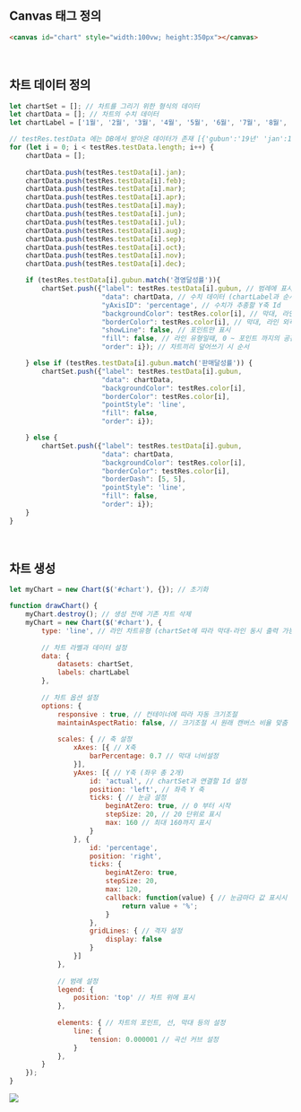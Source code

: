 <!-- --- --><!-- title: 기본 사용 --><!-- updated: 2023-01-06 07:44:05Z --><!-- created: 2023-01-02 03:44:44Z --><!-- latitude: 37.44491680 --><!-- longitude: 127.13886840 --><!-- altitude: 0.0000 --><!-- --- -->## Canvas 태그 정의```html<canvas id="chart" style="width:100vw; height:350px"></canvas>```<br>## 차트 데이터 정의```javascriptlet chartSet = []; // 차트를 그리기 위한 형식의 데이터let chartData = []; // 차트의 수치 데이터let chartLabel = ['1월', '2월', '3월', '4월', '5월', '6월', '7월', '8월', '9월', '10월', '11월', '12월']; // X축 라벨// testRes.testData 에는 DB에서 받아온 데이터가 존재 [{'gubun':'19년' 'jan':10, 'feb':10...}, {'gubun':'20년' ...}, ...]for (let i = 0; i < testRes.testData.length; i++) {	chartData = [];		chartData.push(testRes.testData[i].jan);	chartData.push(testRes.testData[i].feb);	chartData.push(testRes.testData[i].mar);	chartData.push(testRes.testData[i].apr);	chartData.push(testRes.testData[i].may);	chartData.push(testRes.testData[i].jun);	chartData.push(testRes.testData[i].jul);	chartData.push(testRes.testData[i].aug);	chartData.push(testRes.testData[i].sep);	chartData.push(testRes.testData[i].oct);	chartData.push(testRes.testData[i].nov);	chartData.push(testRes.testData[i].dec);	if (testRes.testData[i].gubun.match('경영달성률')){		chartSet.push({"label": testRes.testData[i].gubun, // 범례에 표시되는 데이터셋의 이름					   "data": chartData, // 수치 데이터 (chartLabel과 순서가 맞는 배열 데이터)					   "yAxisID": 'percentage', // 수치가 추종할 Y축 Id					   "backgroundColor": testRes.color[i], // 막대, 라인 내부 색상					   "borderColor": testRes.color[i], // 막대, 라인 외곽선 색상					   "showLine": false, // 포인트만 표시					   "fill": false, // 라인 유형일때, 0 ~ 포인트 까지의 공간을 채울지 여부					   "order": i}); // 차트끼리 덮어쓰기 시 순서	} else if (testRes.testData[i].gubun.match('판매달성률')) {		chartSet.push({"label": testRes.testData[i].gubun,					   "data": chartData,					   "backgroundColor": testRes.color[i],					   "borderColor": testRes.color[i],					   "pointStyle": 'line',					   "fill": false,					   "order": i});	} else {		chartSet.push({"label": testRes.testData[i].gubun,					   "data": chartData,					   "backgroundColor": testRes.color[i],					   "borderColor": testRes.color[i],					   "borderDash": [5, 5],					   "pointStyle": 'line',					   "fill": false,					   "order": i});	}}```<br>## 차트 생성```javascriptlet myChart = new Chart($('#chart'), {}); // 초기화function drawChart() {	myChart.destroy(); // 생성 전에 기존 차트 삭제	myChart = new Chart($('#chart'), {		type: 'line', // 라인 차트유형 (chartSet에 따라 막대-라인 동시 출력 가능)				// 차트 라벨과 데이터 설정		data: {			datasets: chartSet,			labels: chartLabel		},				// 차트 옵션 설정		options: {			responsive : true, // 컨테이너에 따라 자동 크기조절			maintainAspectRatio: false, // 크기조절 시 원래 캔버스 비율 맞춤						scales: { // 축 설정				xAxes: [{ // X축					barPercentage: 0.7 // 막대 너비설정				}],				yAxes: [{ // Y축 (좌우 총 2개)					id: 'actual', // chartSet과 연결할 Id 설정					position: 'left', // 좌측 Y 축					ticks: { // 눈금 설정						beginAtZero: true, // 0 부터 시작						stepSize: 20, // 20 단위로 표시						max: 160 // 최대 160까지 표시					}				}, {					id: 'percentage',					position: 'right',					ticks: {						beginAtZero: true,						stepSize: 20,						max: 120,						callback: function(value) { // 눈금마다 값 표시시 함수 설정							return value + '%';						}					},					gridLines: { // 격자 설정						display: false					}				}]			},						// 범례 설정			legend: {				position: 'top' // 차트 위에 표시			},						elements: { // 차트의 포인트, 선, 막대 등의 설정				line: {					tension: 0.000001 // 곡선 커브 설정				}			},		}	});}```<img src="/joplinRes/_resources/587f70d3f9d18f3410d5ed355107af7b.png"/>